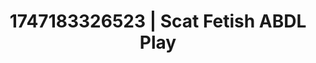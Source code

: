 ---
categories:
- Vocal tease
- Intimate reveal
- Sneaker fetish
- Digital dominatrix
- Wet skin
image: /assets/images/1747183326523.webp
layout: post
seo:
  description: Featured content with exclusive Scat Fetish, ABDL Play. HD images available.
  keywords: Scat Fetish, ABDL Play
  og_image: /assets/images/1747183326523.webp
  schema_type: VisualArtwork
tags:
- ABDL Play
- '#1747183326523'
- Scat Fetish
title: 1747183326523 | Scat Fetish ABDL Play
---